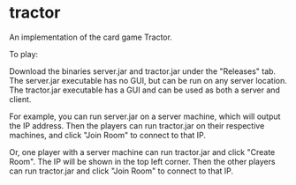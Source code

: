 tractor
=======

An implementation of the card game Tractor.

To play:

Download the binaries server.jar and tractor.jar under the "Releases" tab.
The server.jar executable has no GUI, but can be run on any server location.
The tractor.jar executable has a GUI and can be used as both a server and
client.

For example, you can run server.jar on a server machine, which will output the
IP address. Then the players can run tractor.jar on their respective machines,
and click "Join Room" to connect to that IP.

Or, one player with a server machine can run tractor.jar and click "Create
Room". The IP will be shown in the top left corner. Then the other players
can run tractor.jar and click "Join Room" to connect to that IP.
